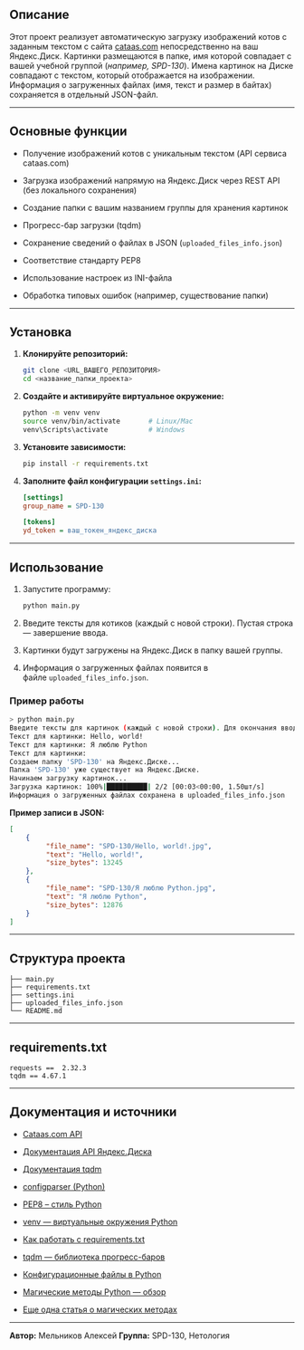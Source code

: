 Описание
--------

Этот проект реализует автоматическую загрузку изображений котов с заданным текстом с сайта [cataas.com](https://cataas.com/) непосредственно на ваш Яндекс.Диск. Картинки размещаются в папке, имя которой совпадает с вашей учебной группой (_например, SPD-130_). Имена картинок на Диске совпадают с текстом, который отображается на изображении. Информация о загруженных файлах (имя, текст и размер в байтах) сохраняется в отдельный JSON-файл.

---

## Основные функции

* Получение изображений котов с уникальным текстом (API сервиса cataas.com)

* Загрузка изображений напрямую на Яндекс.Диск через REST API (без локального сохранения)

* Создание папки с вашим названием группы для хранения картинок

* Прогресс-бар загрузки (tqdm)

* Сохранение сведений о файлах в JSON (`uploaded_files_info.json`)

* Соответствие стандарту PEP8

* Использование настроек из INI-файла

* Обработка типовых ошибок (например, существование папки)

---

Установка
---------

1. **Клонируйте репозиторий:**
   
   ```bash
   git clone <URL_ВАШЕГО_РЕПОЗИТОРИЯ> 
   cd <название_папки_проекта>
   ```

2. **Создайте и активируйте виртуальное окружение:**
   
   ```bash
   python -m venv venv 
   source venv/bin/activate       # Linux/Mac 
   venv\Scripts\activate          # Windows
   ```

3. **Установите зависимости:**
   
   ```bash
   pip install -r requirements.txt
   ```

4. **Заполните файл конфигурации `settings.ini`:**
   
   ```ini
   [settings]
   group_name = SPD-130 
   
   [tokens]
   yd_token = ваш_токен_яндекс_диска
   ```

---

Использование
-------------

1. Запустите программу:
   
   ```bash
   python main.py
   ```

2. Введите тексты для котиков (каждый с новой строки). Пустая строка — завершение ввода.

3. Картинки будут загружены на Яндекс.Диск в папку вашей группы.

4. Информация о загруженных файлах появится в файле `uploaded_files_info.json`.

### Пример работы

```bash
> python main.py
Введите тексты для картинок (каждый с новой строки). Для окончания ввода оставьте пустую строку.
Текст для картинки: Hello, world!
Текст для картинки: Я люблю Python
Текст для картинки:
Создаем папку 'SPD-130' на Яндекс.Диске...
Папка 'SPD-130' уже существует на Яндекс.Диске.
Начинаем загрузку картинок...
Загрузка картинок: 100%|██████████| 2/2 [00:03<00:00, 1.50шт/s]
Информация о загруженных файлах сохранена в uploaded_files_info.json
```

**Пример записи в JSON:**

```json
[ 
    {
         "file_name": "SPD-130/Hello, world!.jpg",
         "text": "Hello, world!",
         "size_bytes": 13245 
    }, 
    {
         "file_name": "SPD-130/Я люблю Python.jpg",
         "text": "Я люблю Python",
         "size_bytes": 12876
    }
]
```

-----------------

## Структура проекта

```
├── main.py
├── requirements.txt
├── settings.ini
├── uploaded_files_info.json
└── README.md
```

----------------

requirements.txt
----------------

```text
requests ==  2.32.3
tqdm == 4.67.1
```

---

Документация и источники
------------------------

* [Cataas.com API](https://cataas.com/doc.html)

* [Документация API Яндекс.Диска](https://yandex.ru/dev/disk//)

* [Документация tqdm](https://tqdm.github.io/)

* [configparser (Python)](https://docs.python.org/3/library/configparser.html)

* [PEP8 – стиль Python](https://peps.python.org/pep-0008/)

* [venv — виртуальные окружения Python](https://docs-python.ru/standart-library/modul-venv-python/) 

* [Как работать с requirements.txt](https://teletype.in/@pythontalk/requirements) 

* [tqdm — библиотека прогресс-баров](https://teletype.in/@pythontalk/tqdm_progressbars) 

* [Конфигурационные файлы в Python](https://habr.com/ru/articles/485236/) 

* [Магические методы Python — обзор](https://tproger.ru/articles/gajd-po-magicheskim-metodam-v-python) 

* [Еще одна статья о магических методах](https://habr.com/ru/articles/186608/)

* * *

**Автор:**  Мельников Алексей
**Группа:** SPD-130, Нетология  
